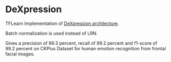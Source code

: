 # DeXpression
TFLearn Implementation of [DeXpression architecture](https://arxiv.org/abs/1509.05371). 

Batch normalization is used instead of LRN. 

Gives a precision of 99.3 percent, recall of 99.2 percent and f1-score of 99.2 percent on CKPlus Dataset for human emotion recognition from frontal facial images.
